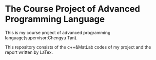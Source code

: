 # The Course Project of Advanced Programming Language


This is my course project of advanced programming language(supervisor:Chengyu Tan).


This repository consists of the c++&MatLab codes of my project and the report written by LaTex.